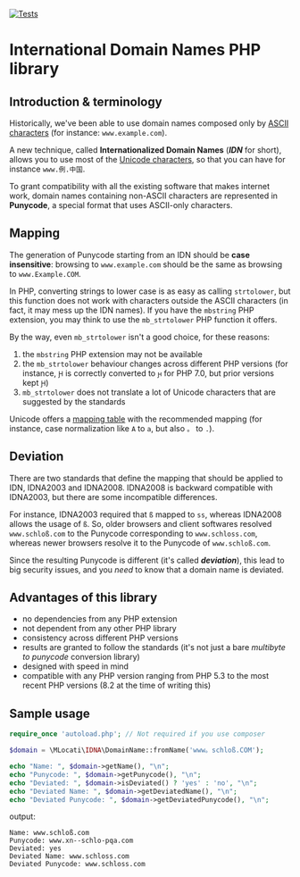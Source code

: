 [![Tests](https://github.com/mlocati/idna/actions/workflows/tests.yml/badge.svg)](https://github.com/mlocati/idna/actions/workflows/tests.yml)

# International Domain Names PHP library


## Introduction & terminology

Historically, we've been able to use domain names composed only by [ASCII characters](https://en.wikipedia.org/wiki/ASCII) (for instance: `www.example.com`).

A new technique, called **Internationalized Domain Names** (***IDN*** for short), allows you to use most of the [Unicode characters](https://en.wikipedia.org/wiki/Universal_Character_Set_characters), so that you can have for instance `www.例.中国`.

To grant compatibility with all the existing software that makes internet work, domain names containing non-ASCII characters are represented in **Punycode**, a special format that uses ASCII-only characters.


## Mapping

The generation of Punycode starting from an IDN should be **case insensitive**: browsing to `www.example.com` should be the same as browsing to `www.Example.COM`.

In PHP, converting strings to lower case is as easy as calling `strtolower`, but this function does not work with characters outside the ASCII characters (in fact, it may mess up the IDN names).
If you have the `mbstring` PHP extension, you may think to use the `mb_strtolower` PHP function it offers.

By the way, even `mb_strtolower` isn't a good choice, for these reasons:

1. the `mbstring` PHP extension may not be available
2. the `mb_strtolower` behaviour changes across different PHP versions (for instance, `Ԩ` is correctly converted to `ԩ` for PHP 7.0, but prior versions kept `Ԩ`)
3. `mb_strtolower` does not translate a lot of Unicode characters that are suggested by the standards

Unicode offers a [mapping table](http://www.unicode.org/Public/idna/latest/IdnaMappingTable.txt) with the recommended mapping (for instance, case normalization like `A` to `a`, but also `。` to `.`).


## Deviation

There are two standards that define the mapping that should be applied to IDN, IDNA2003 and IDNA2008.
IDNA2008 is backward compatible with IDNA2003, but there are some incompatible differences.

For instance, IDNA2003 required that `ß` mapped to `ss`, whereas IDNA2008 allows the usage of `ß`. So, older browsers and client softwares resolved `www.schloß.com` to the Punycode corresponding to `www.schloss.com`, whereas newer browsers resolve it to the Punycode of `www.schloß.com`.  

Since the resulting Punycode is different (it's called ***deviation***), this lead to big security issues, and you *need* to know that a domain name is deviated.


## Advantages of this library

- no dependencies from any PHP extension
- not dependent from any other PHP library
- consistency across different PHP versions
- results are granted to follow the standards (it's not just a bare *multibyte to punycode* conversion library)
- designed with speed in mind
- compatible with any PHP version ranging from PHP 5.3 to the most recent PHP versions (8.2 at the time of writing this)


## Sample usage

```php
require_once 'autoload.php'; // Not required if you use composer

$domain = \MLocati\IDNA\DomainName::fromName('www。schloß.COM');

echo "Name: ", $domain->getName(), "\n";
echo "Punycode: ", $domain->getPunycode(), "\n";
echo "Deviated: ", $domain->isDeviated() ? 'yes' : 'no', "\n";
echo "Deviated Name: ", $domain->getDeviatedName(), "\n";
echo "Deviated Punycode: ", $domain->getDeviatedPunycode(), "\n";
```

output:

```
Name: www.schloß.com
Punycode: www.xn--schlo-pqa.com
Deviated: yes
Deviated Name: www.schloss.com
Deviated Punycode: www.schloss.com
```
